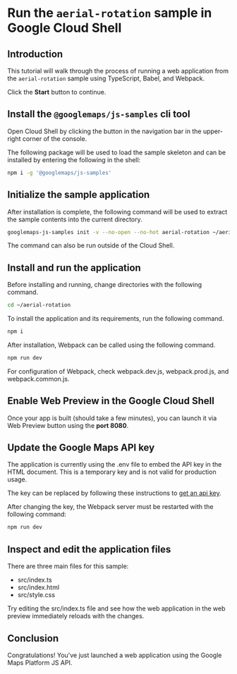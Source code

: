 # Run the `aerial-rotation` sample in Google Cloud Shell

<walkthrough-tutorial-duration duration="10"/>

## Introduction

This tutorial will walk through the process of running a web application from
the `aerial-rotation` sample using TypeScript, Babel, and Webpack.

Click the **Start** button to continue.

## Install the `@googlemaps/js-samples` cli tool

Open Cloud Shell by clicking the
<walkthrough-cloud-shell-icon></walkthrough-cloud-shell-icon> button in the
navigation bar in the upper-right corner of the console.

The following package will be used to load the sample skeleton and can be
installed by entering the following in the shell:

```bash
npm i -g '@googlemaps/js-samples'
```

## Initialize the sample application

After installation is complete, the following command will be used to extract
the sample contents into the current directory.

```bash
googlemaps-js-samples init -v --no-open --no-hot aerial-rotation ~/aerial-rotation
```

The command can also be run outside of the Cloud Shell.

## Install and run the application

Before installing and running, change directories with the following command.

```bash
cd ~/aerial-rotation
```

To install the application and its requirements, run the following command.

```bash
npm i
```

After installation, Webpack can be called using the following command.

```bash
npm run dev
```

For configuration of Webpack, check
<walkthrough-editor-open-file filePath="~/aerial-rotation/webpack.dev.js">webpack.dev.js</walkthrough-editor-open-file>,
<walkthrough-editor-open-file filePath="~/aerial-rotation/webpack.prod.js">webpack.prod.js</walkthrough-editor-open-file>,
and
<walkthrough-editor-open-file filePath="~/aerial-rotation/webpack.common.js">webpack.common.js</walkthrough-editor-open-file>.

## Enable Web Preview in the Google Cloud Shell

Once your app is built (should take a few minutes), you can launch it via
<walkthrough-spotlight-pointer target="cloudshell" spotlightId="devshell-web-preview-button">Web
Preview button</walkthrough-spotlight-pointer> using the **port 8080**.

## Update the Google Maps API key

The application is currently using the
<walkthrough-editor-open-file filePath="~/aerial-rotation/.env">.env</walkthrough-editor-open-file>
file to embed the API key in the HTML document. This is a temporary key and is
not valid for production usage.

The key can be replaced by following these instructions to
[get an api key](https://developers.google.com/maps/documentation/javascript/get-api-key).

After changing the key, the Webpack server must be restarted with the following
command:

```bash
npm run dev
```

## Inspect and edit the application files

There are three main files for this sample:

*   <walkthrough-editor-open-file filePath="~/aerial-rotation/src/index.ts">src/index.ts</walkthrough-editor-open-file>
*   <walkthrough-editor-open-file filePath="~/aerial-rotation/src/index.html">src/index.html</walkthrough-editor-open-file>
*   <walkthrough-editor-open-file filePath="~/aerial-rotation/src/style.css">src/style.css</walkthrough-editor-open-file>

Try editing the <walkthrough-editor-open-file filePath="~/aerial-rotation/src/index.ts">src/index.ts</walkthrough-editor-open-file> file and see how the web application in the web preview immediately reloads with the changes.

## Conclusion

<walkthrough-conclusion-trophy></walkthrough-conclusion-trophy>

Congratulations! You've just launched a web application using the Google Maps
Platform JS API.
